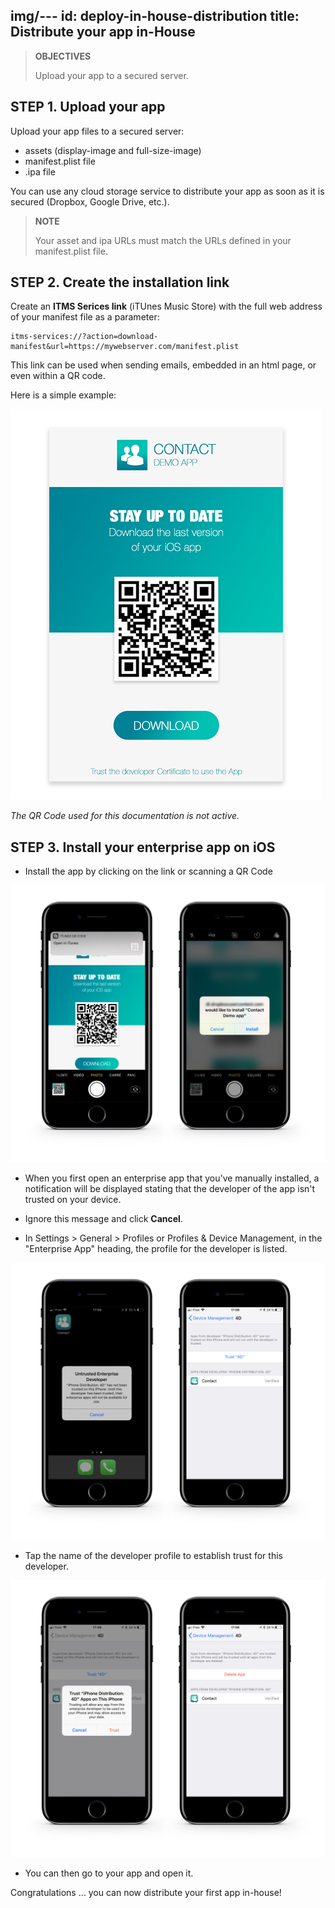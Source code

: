 img/---
id: deploy-in-house-distribution
title: Distribute your app in-House
---

> **OBJECTIVES**
>
> Upload your app to a secured server.


## STEP 1. Upload your app

Upload your app files to a secured server:

* assets (display-image and full-size-image)
* manifest.plist file
* .ipa file

You can use any cloud storage service to distribute your app as soon as it is secured (Dropbox, Google Drive, etc.).

> **NOTE**
>
> Your asset and ipa URLs must match the URLs defined in your manifest.plist file.

## STEP 2. Create the installation link

Create an **ITMS Serices link** (iTUnes Music Store) with the full web address of your manifest file as a parameter:

```
itms-services://?action=download-manifest&url=https://mywebserver.com/manifest.plist

```

This link can be used when sending emails, embedded in an html page, or even within a QR code.

Here is a simple example:

![Contact demo app install](img/Contact-demo-app-install.png)

*The QR Code used for this documentation is not active.*

## STEP 3. Install your enterprise app on iOS

* Install the app by clicking on the link or scanning a QR Code

![Scan and install](img/Scan-and-install.png)

* When you first open an enterprise app that you've manually installed, a notification will be displayed stating that the developer of the app isn't trusted on your device. 

* Ignore this message and click **Cancel**.

* In Settings > General > Profiles or Profiles & Device Management, in the "Enterprise App" heading, the profile for the developer is listed.

![Untrust developer](img/Untrust-developer.png)

* Tap the name of the developer profile to establish trust for this developer.

![Trust-confirmation](img/Trust-confirmation.png)

* You can then go to your app and open it.

Congratulations ... you can now distribute your first app in-house!
